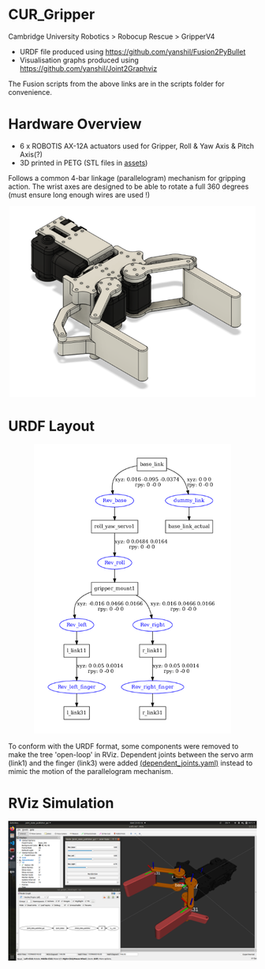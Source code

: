 # CUR_Gripper
Cambridge University Robotics > Robocup Rescue > GripperV4

- URDF file produced using https://github.com/yanshil/Fusion2PyBullet
- Visualisation graphs produced using https://github.com/yanshil/Joint2Graphviz

The Fusion scripts from the above links are in the scripts folder for convenience.

# Hardware Overview
- 6 x ROBOTIS AX-12A actuators used for Gripper, Roll & Yaw Axis & Pitch Axis(?)
- 3D printed in PETG (STL files in [assets](catkin_ws/src/gripperv4/assets))

Follows a common 4-bar linkage (parallelogram) mechanism for gripping action. The wrist axes are designed to be able to rotate a full 360 degrees (must ensure long enough wires are used !)

<p align="center">
  <img src="assets/preview.png" width="500">
</p>

# URDF Layout
<p align="center">
  <img src="assets/urdf.png" width="400">
</p>

To conform with the URDF format, some components were removed to make the tree 'open-loop' in RViz. Dependent joints between the servo arm (link1) and the finger (link3) were added [(dependent_joints.yaml)](catkin_ws/src/gripperv4/config/dependent_joints.yaml) instead to mimic the motion of the parallelogram mechanism.

# RViz Simulation
<p align="center">
  <img src="assets/RViz.png" width="600">
</p>
